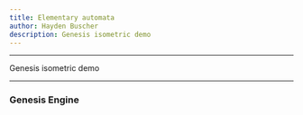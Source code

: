 ```yaml
---
title: Elementary automata
author: Hayden Buscher
description: Genesis isometric demo
---
```


<div class="border header">
<hr>
<p>Genesis isometric demo
</p>
<hr>
</div>

### Genesis Engine
<div class="margins"><canvas id="myCanvas" width="640" height="480" style="background-color:white"></canvas></div>

<script type="text/javascript" src='/files/js/genesis/genesis.js'></script>